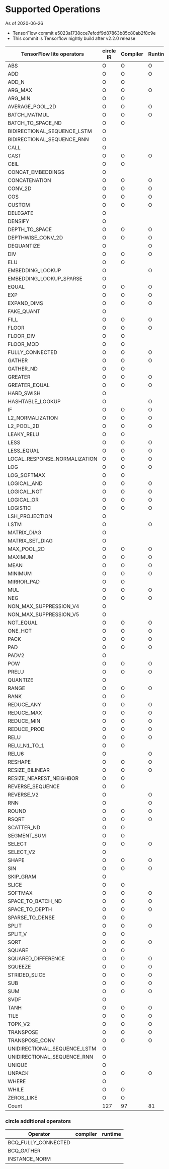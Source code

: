 # Supported Operations

As of 2020-06-26
- TensorFlow commit e5023a1738cce7efcdf9d87863b85c80ab2f8c9e
- This commit is Tensorflow nightly build after v2.2.0 release

TensorFlow lite operators | circle IR | Compiler | Runtime
-- | -- | -- | --
ABS | O | O | O
ADD | O | O | O
ADD_N | O | O |  
ARG_MAX | O | O | O
ARG_MIN | O | O |  
AVERAGE_POOL_2D | O | O | O
BATCH_MATMUL | O | O | O
BATCH_TO_SPACE_ND | O | O |  
BIDIRECTIONAL_SEQUENCE_LSTM | O |   |  
BIDIRECTIONAL_SEQUENCE_RNN | O |   |  
CALL | O |   |  
CAST | O | O | O
CEIL | O | O |  
CONCAT_EMBEDDINGS | O |   |  
CONCATENATION | O | O | O
CONV_2D | O | O | O
COS | O | O | O
CUSTOM | O | O | O
DELEGATE | O |   |  
DENSIFY | O |   |  
DEPTH_TO_SPACE | O | O | O
DEPTHWISE_CONV_2D | O | O | O
DEQUANTIZE | O |   | O
DIV | O | O | O
ELU | O | O |  
EMBEDDING_LOOKUP | O |   | O
EMBEDDING_LOOKUP_SPARSE | O |   |  
EQUAL | O | O | O
EXP | O | O | O
EXPAND_DIMS | O | O | O
FAKE_QUANT | O |   |  
FILL | O | O | O
FLOOR | O | O | O
FLOOR_DIV | O | O |  
FLOOR_MOD | O | O |  
FULLY_CONNECTED | O | O | O
GATHER | O | O | O
GATHER_ND | O | O |  
GREATER | O | O | O
GREATER_EQUAL | O | O | O
HARD_SWISH | O |   |  
HASHTABLE_LOOKUP | O |   | O
IF | O | O | O
L2_NORMALIZATION | O | O | O
L2_POOL_2D | O | O | O
LEAKY_RELU | O | O |  
LESS | O | O | O
LESS_EQUAL | O | O | O
LOCAL_RESPONSE_NORMALIZATION | O | O | O
LOG | O | O | O
LOG_SOFTMAX | O | O |  
LOGICAL_AND | O | O | O
LOGICAL_NOT | O | O | O
LOGICAL_OR | O | O | O
LOGISTIC | O | O | O
LSH_PROJECTION | O |   |  
LSTM | O |   | O
MATRIX_DIAG | O |   |  
MATRIX_SET_DIAG | O |   |  
MAX_POOL_2D | O | O | O
MAXIMUM | O | O | O
MEAN | O | O | O
MINIMUM | O | O | O
MIRROR_PAD | O | O |  
MUL | O | O | O
NEG | O | O | O
NON_MAX_SUPPRESSION_V4 | O |   |  
NON_MAX_SUPPRESSION_V5 | O |   |  
NOT_EQUAL | O | O | O
ONE_HOT | O | O | O
PACK | O | O | O
PAD | O | O | O
PADV2 | O |   |  
POW | O | O | O
PRELU | O | O | O
QUANTIZE | O |   |  
RANGE | O | O | O
RANK | O | O |  
REDUCE_ANY | O | O | O
REDUCE_MAX | O | O | O
REDUCE_MIN | O | O | O
REDUCE_PROD | O | O | O
RELU | O | O | O
RELU_N1_TO_1 | O | O |  
RELU6 | O |   | O
RESHAPE | O | O | O
RESIZE_BILINEAR | O | O | O
RESIZE_NEAREST_NEIGHBOR | O | O |  
REVERSE_SEQUENCE | O | O |  
REVERSE_V2 | O |   | O
RNN | O |   | O
ROUND | O | O | O
RSQRT | O | O | O
SCATTER_ND | O | O |  
SEGMENT_SUM | O | O |  
SELECT | O | O | O
SELECT_V2 | O |   |  
SHAPE | O | O | O
SIN | O | O | O
SKIP_GRAM | O |   |  
SLICE | O | O |  
SOFTMAX | O | O | O
SPACE_TO_BATCH_ND | O | O | O
SPACE_TO_DEPTH | O | O | O
SPARSE_TO_DENSE | O | O |  
SPLIT | O | O | O
SPLIT_V | O | O |  
SQRT | O | O | O
SQUARE | O | O |  
SQUARED_DIFFERENCE | O | O | O
SQUEEZE | O | O | O
STRIDED_SLICE | O | O | O
SUB | O | O | O
SUM | O | O | O
SVDF | O |   |  
TANH | O | O | O
TILE | O | O | O
TOPK_V2 | O | O | O
TRANSPOSE | O | O | O
TRANSPOSE_CONV | O | O | O
UNIDIRECTIONAL_SEQUENCE_LSTM | O |   |  
UNIDIRECTIONAL_SEQUENCE_RNN | O |   |  
UNIQUE | O |   |  
UNPACK | O | O | O
WHERE | O |   |  
WHILE | O | O |  
ZEROS_LIKE | O | O |  
Count | 127 | 97 | 81


### circle additional operators

Operator | compiler | runtime
-- | -- | --
BCQ_FULLY_CONNECTED |   |
BCQ_GATHER |   |
INSTANCE_NORM |   |
